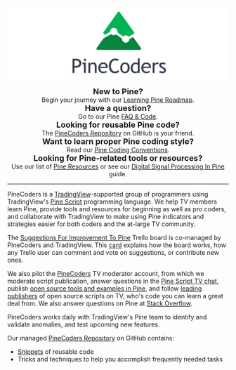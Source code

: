 <!-- Global site tag (gtag.js) - Google Analytics -->
<script async src="https://www.googletagmanager.com/gtag/js?id=UA-147975914-1"></script>
<script>
  window.dataLayer = window.dataLayer || [];
  function gtag(){dataLayer.push(arguments);}
  gtag('js', new Date());

  gtag('config', 'UA-147975914-1');
</script>

<link rel="icon" href="http://pinecoders.com/favicon.ico?v=2" />

![logo](images/PineCoders.png "PineCoders")


<div align="center"><font size="+1"><strong>New to Pine?<br></strong></font> Begin your journey with our <a href="http://www.pinecoders.com/learning_pine_roadmap">Learning Pine Roadmap</a>.</div>

<div align="center"><font size="+1"><strong>Have a question?<br></strong></font> Go to our Pine <a href="http://www.pinecoders.com/faq_and_code">FAQ & Code</a>.</div>

<div align="center"><font size="+1"><strong>Looking for reusable Pine code?<br></strong></font> The <a href="https://github.com/pinecoders/pine-utils">PineCoders Repository</a>  on GitHub is your friend.</div>

<div align="center"><font size="+1"><strong>Want to learn proper Pine coding style?<br></strong></font> Read our <a href="http://www.pinecoders.com/coding_conventions">Pine Coding Conventions</a>.</div>

<div align="center"><font size="+1"><strong>Looking for Pine-related tools or resources?<br></strong></font> Use our list of <a href="http://www.pinecoders.com/resources">Pine Resources</a> or see our <a href="http://www.pinecoders.com/techniques/dsp">Digital Signal Processing In Pine</a> guide.</div>

---

PineCoders is a [TradingView](https://www.tradingview.com/)-supported group of programmers using TradingView's [Pine Script](https://www.tradingview.com/pine-script-docs/en/v4/Introduction.html) programming language. We help TV members learn Pine, provide tools and resources for beginning as well as pro coders, and collaborate with TradingView to make using Pine indicators and strategies easier for both coders and the at-large TV community.

The [Suggestions For Improvement To Pine](https://trello.com/b/Jmv6c8Cx) Trello board is co-managed by PineCoders and TradingView. This [card](https://trello.com/c/r0jKAKhK) explains how the board works, how any Trello user can comment and vote on suggestions, or contribute new ones.

We also pilot the [PineCoders](https://www.tradingview.com/u/PineCoders/#published-scripts) TV moderator account, from which we moderate script publication, answer questions in the [Pine Script TV chat](https://www.tradingview.com/chat/#BfmVowG1TZkKO235), publish [open source tools and examples in Pine](https://www.tradingview.com/u/PineCoders/#published-scripts), and follow [leading publishers](https://www.tradingview.com/u/PineCoders/#following-people) of open source scripts on TV, who's code you can learn a great deal from. We also answer questions on Pine at [Stack Overflow](https://stackoverflow.com/questions/tagged/pine-script?sort=Newest).

PineCoders works daily with TradingView's Pine team to identify and validate anomalies, and test upcoming new features.

Our managed [PineCoders Repository](https://github.com/pinecoders/pine-utils) on GitHub contains:
- [Snippets](https://github.com/pinecoders/pine-utils/tree/master/snippets) of reusable code
- Tricks and techniques to help you accomplish frequently needed tasks
